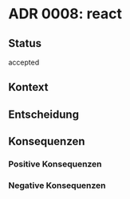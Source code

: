 # ADR 0008: react

## Status

accepted

## Kontext


## Entscheidung


## Konsequenzen


### Positive Konsequenzen


### Negative Konsequenzen

